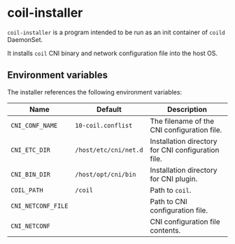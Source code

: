 coil-installer
==============

`coil-installer` is a program intended to be run as an init container of
`coild` DaemonSet.

It installs `coil` CNI binary and network configuration file into the host OS.

## Environment variables

The installer references the following environment variables:

| Name               | Default               | Description                                        |
| ------------------ | --------------------- | -------------------------------------------------- |
| `CNI_CONF_NAME`    | `10-coil.conflist`    | The filename of the CNI configuration file.        |
| `CNI_ETC_DIR`      | `/host/etc/cni/net.d` | Installation directory for CNI configuration file. |
| `CNI_BIN_DIR`      | `/host/opt/cni/bin`   | Installation directory for CNI plugin.             |
| `COIL_PATH`        | `/coil`               | Path to `coil`.                                    |
| `CNI_NETCONF_FILE` |                       | Path to CNI configuration file.                    |
| `CNI_NETCONF`      |                       | CNI configuration file contents.                   |
